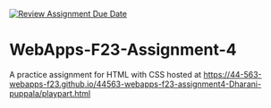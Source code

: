 [![Review Assignment Due Date](https://classroom.github.com/assets/deadline-readme-button-24ddc0f5d75046c5622901739e7c5dd533143b0c8e959d652212380cedb1ea36.svg)](https://classroom.github.com/a/4tKarLeg)
# WebApps-F23-Assignment-4
A practice assignment for HTML with CSS
hosted at
https://44-563-webapps-f23.github.io/44563-webapps-f23-assignment4-Dharani-puppala/playpart.html
